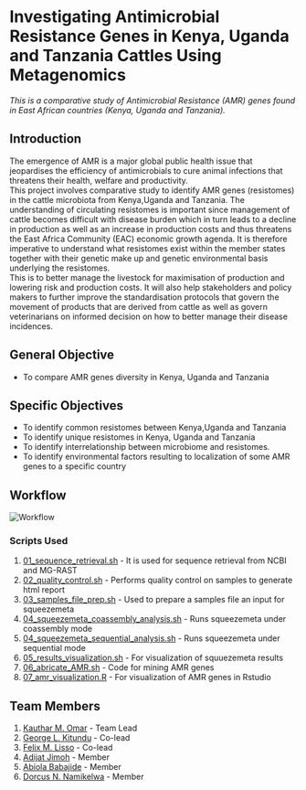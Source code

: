 # Investigating Antimicrobial Resistance Genes in Kenya, Uganda and Tanzania Cattles Using Metagenomics

*This is a comparative study of Antimicrobial Resistance (AMR) genes found in East African countries (Kenya, Uganda and Tanzania).*

## Introduction

The emergence of AMR is a major global public health issue that jeopardises the efficiency of antimicrobials to cure animal infections that threatens their health, welfare and productivity.                         
This project involves comparative study to identify AMR genes (resistomes) in the cattle microbiota from Kenya,Uganda and Tanzania. The understanding of circulating resistomes is important since management of cattle becomes difficult with disease burden which in turn leads to a decline in production as well as an increase in production costs and thus threatens the East Africa Community (EAC) economic growth agenda. It is therefore imperative to understand what resistomes exist within the member states together with their genetic make up and genetic environmental basis underlying the resistomes.     
This is to better manage the livestock for maximisation of production and lowering risk and production costs. It will also help stakeholders and policy makers to further improve the standardisation protocols that govern the movement of products that are derived from cattle as well as govern veterinarians on informed decision on how to better manage their disease incidences.

## General Objective
- To compare AMR genes diversity in Kenya, Uganda and Tanzania

## Specific Objectives
- To identify common resistomes between Kenya,Uganda and Tanzania
- To identify unique resistomes in Kenya, Uganda and Tanzania
- To identify interrelationship between microbiome and resistomes.
- To identify environmental factors resulting to localization of some AMR genes to a specific country


## Workflow

![Workflow](https://user-images.githubusercontent.com/85280529/193459253-f47bfed3-01c3-4fce-bf31-c101d124b4cb.png)

### Scripts  Used
1. [01_sequence_retrieval.sh](01_sequence_retrieval.sh) - It is used for sequence  retrieval from NCBI and MG-RAST
2. [02_quality_control.sh](02_quality_control.sh) - Performs quality control on samples to generate html report
3. [03_samples_file_prep.sh](03_samples_file_prep.sh) - Used to prepare a samples file an input for squeezemeta
4. [04_squeezemeta_coassembly_analysis.sh](04_squeezemeta_coassembly_analysis.sh) - Runs squeezemeta under 
coassembly mode
5. [04_squeezemeta_sequential_analysis.sh](04_squeezemeta_sequential_analysis.sh) - Runs squeezemeta under 
sequential mode
6. [05_results_visualization.sh](05_results_visualization.sh) - For visualization of squuezemeta results  
7. [06_abricate_AMR.sh](06_abricate_AMR.sh) - Code for mining AMR genes
8. [07_amr_visualization.R](07_amr_visualization.R) - For visualization of AMR genes in Rstudio


## Team Members
1. [Kauthar M. Omar](https://github.com/Kauthar-Omar) - Team Lead
2. [George L. Kitundu](https://github.com/EorgeKit) - Co-lead
3. [Felix M. Lisso](https://github.com/fetche-lab) - Co-lead
4. [Adijat  Jimoh](https://github.com/adijatj) - Member
5. [Abiola Babajide](https://github.com/3880132) - Member
6. [Dorcus N. Namikelwa](https://github.com/Namikelwa) - Member

